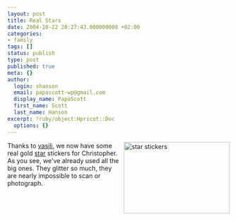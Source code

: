 ```yaml
---
layout: post
title: Real Stars
date: 2004-10-22 20:27:43.000000000 +02:00
categories:
- family
tags: []
status: publish
type: post
published: true
meta: {}
author:
  login: shanson
  email: papascott-wp@gmail.com
  display_name: PapaScott
  first_name: Scott
  last_name: Hanson
excerpt: !ruby/object:Hpricot::Doc
  options: {}
---
```

<p><img src="http://www.papascott.de/fotos/IMG_0814.JPG" border="0" height="162" width="240" alt="star stickers" align="right" />Thanks to <a href="http://revirement.de/weblog/" title="mensch m&uuml;sste man sein... vasilis tage- und n&auml;chtebuch v2.0">vasili</a>, we now have some real gold <a href="http://www.papascott.de/archives/2004/09/27/stars/">star</a> stickers for Christopher. As you see, we've already used all the big ones. They glitter so much, they are nearly impossible to scan or photograph.</p>
